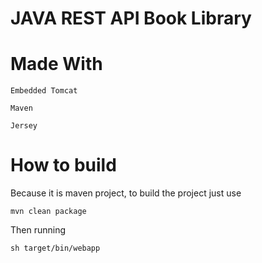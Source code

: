 # JAVA REST API Book Library 
# Made With
```
Embedded Tomcat
```
```
Maven
```
```
Jersey
```
# How to build
Because it is maven project, to build the project just use
```
mvn clean package
```
Then running
```
sh target/bin/webapp
```
